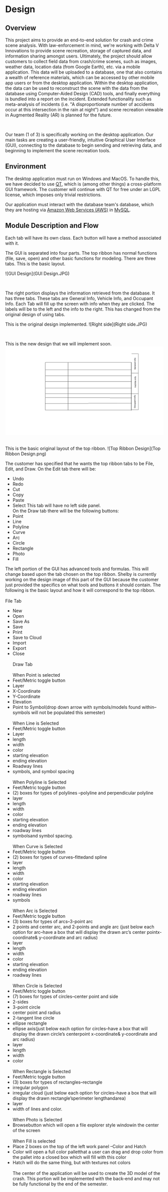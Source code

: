 # Design

## Overview
This project aims to provide an end-to-end solution for crash and crime scene analysis. With 
law-enforcement in mind, we're working with Delta V Innovations to provide scene recreation, storage of 
captured data, and information sharing amongst users. Ultimately, the project should allow customers to 
collect field data from crash/crime scenes, such as images, weather data, location data (from Google 
Earth), etc. via a mobile application. This data will be uploaded to a database, one that also contains a 
wealth of reference materials, which can be accessed by other mobile app users or from the desktop 
application. Within the desktop application, the data can be used to reconstruct the scene with the data 
from the database using Computer-Aided Design (CAD) tools, and finally everything is bundled into a report 
on the incident. Extended functionality such as meta-analysis of incidents (i.e. "A disproportionate 
number of accidents occur at this intersection in the rain at night") and scene recreation viewable in 
Augmented Reality (AR) is planned for the future.

<br>

Our team (1 of 3) is specifically working on the desktop application. Our main tasks are creating a 
user-friendly, intuitive Graphical User Interface (GUI), connecting to the database to begin sending and 
retrieving data, and beginning to implement the scene recreation tools.


## Environment
The desktop application must run on Windows and MacOS. To handle this, we have decided to use 
[QT](https://www.qt.io "QT site homepage"), which is (among other things) a cross-platform GUI framework. 
The customer will continue with QT for free under an LGPL license, which imposes only trivial 
restrictions.

Our application must interact with the database team's database, which they are hosting via [Amazon Web Services (AWS)](https://aws.amazon.com "AWS site homepage") in [MySQL](https://www.mysql.com "MySQL site homepage").


## Module Description and Flow
Each tab will have its own class. Each button will have a method associated with it. 

The GUI is separated into four parts. The top ribbon has normal functions (file, save, open) and other basic functions for modeling. There are three tabs. This is the basic layout.

![GUI Design](GUI Design.JPG)

<br>

The right portion displays the information retrieved from the database. It has three tabs. These tabs are General Info, Vehicle Info, and Occupant Info. Each Tab will fill up the screen with info when they are clicked. The labels will be to the left and the info to the right.
This has changed from the original design of using tabs.

This is the original design implemented.
![Right side](Right side.JPG)

<br>

This is the new design that we will implement soon.
![RightsideDesign](RightsideDesign.png)

<br>
This is the basic original layout of the top ribbon.
![Top Ribbon Design](Top Ribbon Design.png)

The customer has specified that he wants the top ribbon tabs to be File, Edit, and Draw. On the Edit tab there will be:
  - Undo
  - Redo
  - Cut
  - Copy
  - Paste
  - Select
This tab will have no left side panel.
<br>On the Draw tab there will be the following buttons:
  - Point
  - Line
  - Polyline
  - Curve
  - Arc
  - Circle
  - Rectangle
  - Photo
  - Fill

The left portion of the GUI has advanced tools and formulas. This will change based upon the tab chosen on the top ribbon.
Shelby is currently working on the design image of this part of the GUI because the customer just provided the specifics on what tools and buttons it should contain. The following is the basic layout and how it will correspond to the top ribbon.
<br><br>
File Tab
  - New
  - Open
  - Save As
  - Save
  - Print
  - Save to Cloud
  - Import
  - Export
  - Close
<br><br>
Draw Tab
<br><br>
When Point is selected
  - Feet/Metric toggle button
  - Layer
  - X-Coordinate
  - Y-Coordinate
  - Elevation
  - Point to Symbol(drop down arrow with symbols/models found within–symbols will not be populated this semester)
  <br><br>
When Line is Selected
  - Feet/Metric toggle button
  - Layer
  - length
  - width
  - color
  - starting elevation
  - ending elevation
  - Roadway lines
  - symbols, and symbol spacing
  <br><br>
When Polyline is Selected
  - Feet/Metric toggle button
  - (2) boxes for types of polylines –polyline and perpendicular polyline
  - layer
  - length
  - width
  - color
  - starting elevation
  - ending elevation
  - roadway lines
  - symbolsand symbol spacing.
  <br><br>
When Curve is Selected
  - Feet/Metric toggle button
  - (2) boxes for types of curves–fittedand spline
  - layer
  - length
  - width
  - color
  - starting elevation
  - ending elevation
  - roadway lines
  - symbols
  <br><br>
When Arc is Selected
  - Feet/Metric toggle button
  - (3) boxes for types of arcs–3-point arc
  - 2 points and center arc, and 2-points and angle arc (just below each option for arc–have a box that will display the drawn arc’s center pointx-coordinate& y-coordinate and arc radius)
  - layer
  - length
  - width
  - color
  - starting elevation
  - ending elevation
  - roadway lines
  <br><br>
When Circle is Selected
  - Feet/Metric toggle button
  - (7) boxes for types of circles–center point and side
  - 2-sides
  - 3-point circle
  - center point and radius
  - 2-tangent line circle
  - ellipse rectangle
  - ellipse axis(just below each option for circles–have a box that will display the drawn circle’s centerpoint x-coordinate& y-coordinate and arc radius)
  - layer
  - length
  - width
  - color
 <br><br>
When Rectangle is Selected
  - Feet/Metric toggle button
  - (3) boxes for types of rectangles–rectangle
  - irregular polygon
  - irregular cloud (just below each option for circles–have a box that will display the drawn rectangle’sperimeter lengthandarea)
  - layer
  - width of lines and color.
  <br><br>
When Photo is Selected
  - Browsebutton which will open a file explorer style windowin the center of the screen
  <br><br>
When Fill is selected
  - Place 2 boxes on the top of the left work panel –Color and Hatch
  - Color will open a full color palletthat a user can drag and drop color from the pallet into a closed box which will fill with this color
  - Hatch will do the same thing, but with textures not colors
<br><br>
The center of the application will be used to create the 3D model of the crash.
This portion will be implemented with the back-end and may not be fully functional by the end of the semester.




